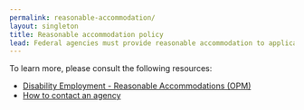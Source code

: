 ```yaml
---
permalink: reasonable-accommodation/
layout: singleton
title: Reasonable accommodation policy
lead: Federal agencies must provide reasonable accommodation to applicants with disabilities where appropriate. Applicants requiring reasonable accommodation for any part of the application process should follow the instructions in the job opportunity announcement. For any part of the remaining hiring process, applicants should contact the hiring agency directly. Determinations on requests for reasonable accommodation will be made on a case-by-case basis.
---
```


To learn more, please consult the following resources:

* [Disability Employment - Reasonable Accommodations (OPM)](https://www.opm.gov/policy-data-oversight/disability-employment/reasonable-accommodations/)
* [How to contact an agency](../how-to/application/agency/contact/)
